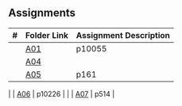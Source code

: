 ##  Assignments

|   #   | Folder Link | Assignment Description |
| :---: | ----------- | ---------------------- |
|      | [A01](https://github.com/baogtrang/4883-Prog-Tech/tree/main/Assignments/P10055)      | p10055          |
|      | [A04](https://github.com/baogtrang/4883-Prog-Tech/tree/main/Assignments/A04)      |           |
|     | [A05](https://github.com/baogtrang/4883-Prog-Tech/tree/main/Assignments/P161)      | p161          |

|      | [A06](https://github.com/baogtrang/4883-Prog-Tech/tree/main/Assignments/A06) | p10226  |
|      | [A07](https://github.com/baogtrang/4883-Prog-Tech/tree/main/Assignments/A07) | p514  |

